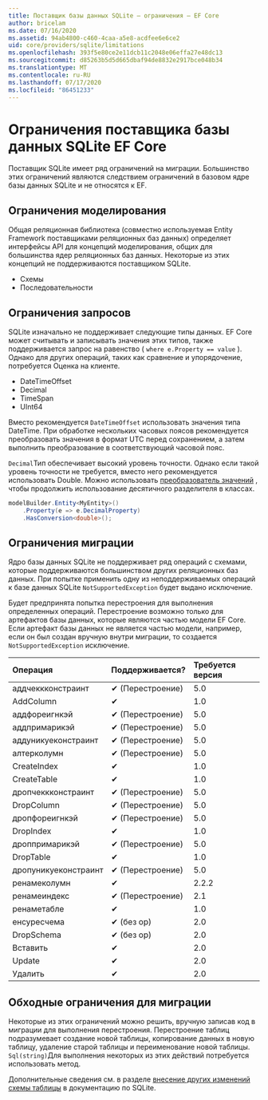 ```yaml
---
title: Поставщик базы данных SQLite — ограничения — EF Core
author: bricelam
ms.date: 07/16/2020
ms.assetid: 94ab4800-c460-4caa-a5e8-acdfee6e6ce2
uid: core/providers/sqlite/limitations
ms.openlocfilehash: 393f5e80ce2e11dcb11c2048e06effa27e48dc13
ms.sourcegitcommit: d85263b5d5d665dbaf94de8832e2917bce048b34
ms.translationtype: MT
ms.contentlocale: ru-RU
ms.lasthandoff: 07/17/2020
ms.locfileid: "86451233"
---
```

# <a name="sqlite-ef-core-database-provider-limitations"></a>Ограничения поставщика базы данных SQLite EF Core

Поставщик SQLite имеет ряд ограничений на миграции. Большинство этих ограничений являются следствием ограничений в базовом ядре базы данных SQLite и не относятся к EF.

## <a name="modeling-limitations"></a>Ограничения моделирования

Общая реляционная библиотека (совместно используемая Entity Framework поставщиками реляционных баз данных) определяет интерфейсы API для концепций моделирования, общих для большинства ядер реляционных баз данных. Некоторые из этих концепций не поддерживаются поставщиком SQLite.

* Схемы
* Последовательности

## <a name="query-limitations"></a>Ограничения запросов

SQLite изначально не поддерживает следующие типы данных. EF Core может считывать и записывать значения этих типов, также поддерживается запрос на равенство ( `where e.Property == value` ). Однако для других операций, таких как сравнение и упорядочение, потребуется Оценка на клиенте.

* DateTimeOffset
* Decimal
* TimeSpan
* UInt64

Вместо рекомендуется `DateTimeOffset` использовать значения типа DateTime. При обработке нескольких часовых поясов рекомендуется преобразовать значения в формат UTC перед сохранением, а затем выполнить преобразование в соответствующий часовой пояс.

`Decimal`Тип обеспечивает высокий уровень точности. Однако если такой уровень точности не требуется, вместо него рекомендуется использовать Double. Можно использовать [преобразователь значений](../../modeling/value-conversions.md) , чтобы продолжить использование десятичного разделителя в классах.

``` csharp
modelBuilder.Entity<MyEntity>()
    .Property(e => e.DecimalProperty)
    .HasConversion<double>();
```

## <a name="migrations-limitations"></a>Ограничения миграции

Ядро базы данных SQLite не поддерживает ряд операций с схемами, которые поддерживаются большинством других реляционных баз данных. При попытке применить одну из неподдерживаемых операций к базе данных SQLite `NotSupportedException` будет выдано исключение.

Будет предпринята попытка перестроения для выполнения определенных операций. Перестроение возможно только для артефактов базы данных, которые являются частью модели EF Core. Если артефакт базы данных не является частью модели, например, если он был создан вручную внутри миграции, то создается `NotSupportedException` исключение.

| Операция            | Поддерживается?  | Требуется версия |
|:---------------------|:------------|:-----------------|
| аддчеккконстраинт   | ✔ (Перестроение) | 5.0              |
| AddColumn            | ✔           | 1.0              |
| аддфореигнкэй        | ✔ (Перестроение) | 5.0              |
| аддпримарикэй        | ✔ (Перестроение) | 5.0              |
| аддуникуеконстраинт  | ✔ (Перестроение) | 5.0              |
| алтерколумн          | ✔ (Перестроение) | 5.0              |
| CreateIndex          | ✔           | 1.0              |
| CreateTable          | ✔           | 1.0              |
| дропчеккконстраинт  | ✔ (Перестроение) | 5.0              |
| DropColumn           | ✔ (Перестроение) | 5.0              |
| дропфореигнкэй       | ✔ (Перестроение) | 5.0              |
| DropIndex            | ✔           | 1.0              |
| дроппримарикэй       | ✔ (Перестроение) | 5.0              |
| DropTable            | ✔           | 1.0              |
| дропуникуеконстраинт | ✔ (Перестроение) | 5.0              |
| ренамеколумн         | ✔           | 2.2.2            |
| ренамеиндекс          | ✔ (Перестроение) | 2.1              |
| ренаметабле          | ✔           | 1.0              |
| енсуресчема         | ✔ (без op)   | 2.0              |
| DropSchema           | ✔ (без op)   | 2.0              |
| Вставить               | ✔           | 2.0              |
| Update               | ✔           | 2.0              |
| Удалить               | ✔           | 2.0              |

## <a name="migrations-limitations-workaround"></a>Обходные ограничения для миграции

Некоторые из этих ограничений можно решить, вручную записав код в миграции для выполнения перестроения. Перестроение таблиц подразумевает создание новой таблицы, копирование данных в новую таблицу, удаление старой таблицы и переименование новой таблицы. `Sql(string)`Для выполнения некоторых из этих действий потребуется использовать метод.

Дополнительные сведения см. в разделе [внесение других изменений схемы таблицы](https://sqlite.org/lang_altertable.html#otheralter) в документацию по SQLite.

